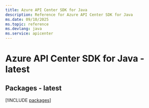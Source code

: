 ```yaml
---
title: Azure API Center SDK for Java
description: Reference for Azure API Center SDK for Java
ms.date: 09/10/2025
ms.topic: reference
ms.devlang: java
ms.service: apicenter
---
```

# Azure API Center SDK for Java - latest
## Packages - latest
[!INCLUDE [packages](api-center-index.md)]
